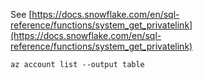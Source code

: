 See [https://docs.snowflake.com/en/sql-reference/functions/system_get_privatelink](https://docs.snowflake.com/en/sql-reference/functions/system_get_privatelink)
```
az account list --output table
```
